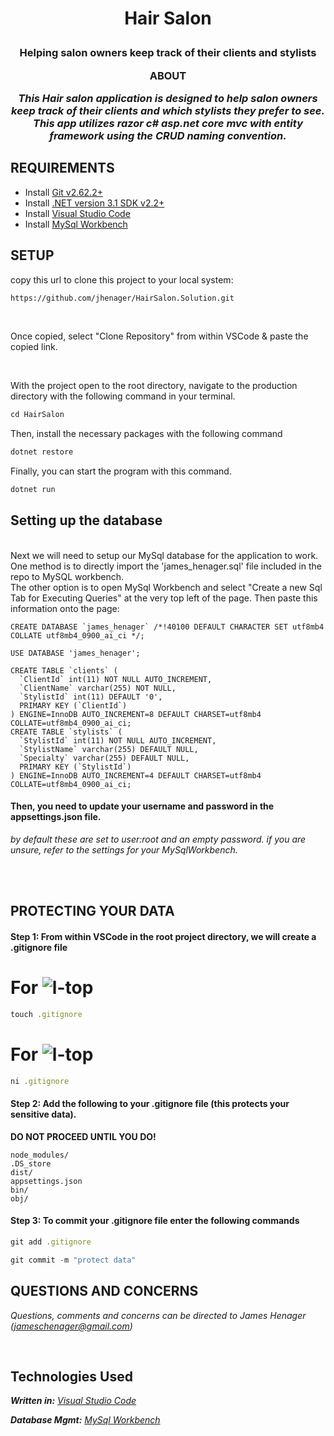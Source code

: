**<h1 align = "center"> Hair Salon**

**<h3 align="center">Helping salon owners keep track of their clients and stylists**

**ABOUT**

</p>

_This Hair salon application is designed to help salon owners keep track of their clients and which stylists they prefer to see.  This app utilizes razor c# asp.net core mvc with entity framework using the CRUD naming convention._


## **REQUIREMENTS**

* Install [Git v2.62.2+](https://git-scm.com/downloads/)
* Install [.NET version 3.1 SDK v2.2+](https://dotnet.microsoft.com/download/dotnet-core/2.2)
* Install [Visual Studio Code](https://code.visualstudio.com/)
* Install [MySql Workbench](https://www.mysql.com/products/workbench/)

## **SETUP**


copy this url to clone this project to your local system:
```html
https://github.com/jhenager/HairSalon.Solution.git
```

<br>

Once copied, select "Clone Repository" from within VSCode & paste the copied link.

<br>

With the project open to the root directory, navigate to the production directory with the following command in your terminal.
```js 
cd HairSalon
```

Then, install the necessary packages with the following command
```js 
dotnet restore 
```

Finally, you can start the program with this command.
```js 
dotnet run 
```
## **Setting up the database**
<br>
Next we will need to setup our MySql database for the application to work.
<br>
One method is to directly import the 'james_henager.sql' file included in the repo to MySQL workbench.
<br>
The other option is to open MySql Workbench and select "Create a new Sql Tab for Executing Queries" at the very top left of the page. Then paste this information onto the page:
<br>

```
CREATE DATABASE `james_henager` /*!40100 DEFAULT CHARACTER SET utf8mb4 COLLATE utf8mb4_0900_ai_ci */;

USE DATABASE 'james_henager';

CREATE TABLE `clients` (
  `ClientId` int(11) NOT NULL AUTO_INCREMENT,
  `ClientName` varchar(255) NOT NULL,
  `StylistId` int(11) DEFAULT '0',
  PRIMARY KEY (`ClientId`)
) ENGINE=InnoDB AUTO_INCREMENT=8 DEFAULT CHARSET=utf8mb4 COLLATE=utf8mb4_0900_ai_ci;
CREATE TABLE `stylists` (
  `StylistId` int(11) NOT NULL AUTO_INCREMENT,
  `StylistName` varchar(255) DEFAULT NULL,
  `Specialty` varchar(255) DEFAULT NULL,
  PRIMARY KEY (`StylistId`)
) ENGINE=InnoDB AUTO_INCREMENT=4 DEFAULT CHARSET=utf8mb4 COLLATE=utf8mb4_0900_ai_ci;
```
#### **Then, you need to update your username and password in the appsettings.json file.**

_by default these are set to user:root and an empty password. if you are unsure, refer to the settings for your MySqlWorkbench._


<br>

<br>

## **PROTECTING YOUR DATA**

#### **Step 1: From within VSCode in the root project directory, we will create a .gitignore file**

# For ![l-top](https://github.com/ryanoasis/nerd-fonts/wiki/screenshots/v1.0.x/mac-pass-sm.png)
```js 
touch .gitignore 
```

# For ![l-top](https://github.com/ryanoasis/nerd-fonts/wiki/screenshots/v1.0.x/windows-pass-sm.png)

```js 
ni .gitignore 
```

#### Step 2: Add the following to your .gitignore file (this protects your sensitive data). 
**DO NOT PROCEED UNTIL YOU DO!**


```
node_modules/
.DS_store
dist/
appsettings.json
bin/
obj/
```

#### Step 3: **To commit your .gitignore file enter the following commands**

```js
git add .gitignore
```
```js
git commit -m "protect data"
```


## **QUESTIONS AND CONCERNS**

_Questions, comments and concerns can be directed to James Henager (jameschenager@gmail.com)_

<br>

## **Technologies Used**

_**Written in:** [Visual Studio Code](https://code.visualstudio.com/)_

_**Database Mgmt:** [MySql Workbench](https://www.mysql.com/products/workbench/)_

<br>

